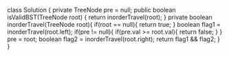 class Solution {
    private TreeNode pre = null;
    public boolean isValidBST(TreeNode root) {
        return inorderTravel(root);
    }
    private boolean inorderTravel(TreeNode root){
        if(root == null){
            return true;
        }
        boolean flag1 = inorderTravel(root.left);
        if(pre != null){
            if(pre.val >= root.val){
                return false;
            }
        }
        pre = root;
        boolean flag2 = inorderTravel(root.right);
        return flag1 && flag2;
    }
}

